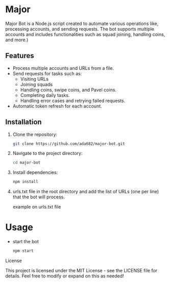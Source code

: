 # Major

Major Bot is a Node.js script created to automate various operations like, processing accounts, and sending requests. The bot supports multiple accounts and includes functionalities such as squad joining, handling coins, and more.)

## Features

- Process multiple accounts and URLs from a file.
- Send requests for tasks such as:
  - Visiting URLs
  - Joining squads
  - Handling coins, swipe coins, and Pavel coins.
  - Completing daily tasks.
  - Handling error cases and retrying failed requests.
- Automatic token refresh for each account.

## Installation

1. Clone the repository:

   ```bash
   git clone https://github.com/ada682/major-bot.git

2. Navigate to the project directory:

   ```bash
   cd major-bot

3. Install dependencies:

   ```bash
   npm install

4. urls.txt file in the root directory and add the list of URLs (one per line) that the bot will process.

   example on urls.txt file

 # Usage

 - start the bot
   ```bash
   npm start

License

This project is licensed under the MIT License - see the LICENSE file for details.
Feel free to modify or expand on this as needed!



